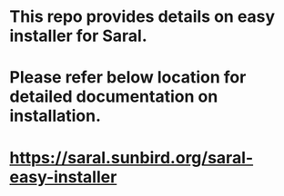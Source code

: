 # This repo provides details on easy installer for Saral.
# Please refer below location for detailed documentation on installation.
# https://saral.sunbird.org/saral-easy-installer
